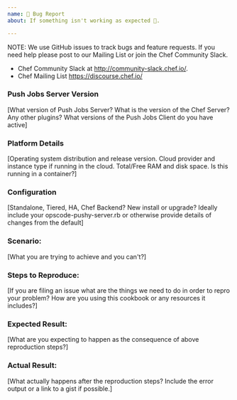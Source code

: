 ```yaml
---
name: 🐛 Bug Report
about: If something isn't working as expected 🤔.

---
```


NOTE:
We use GitHub issues to track bugs and feature requests. If you need help please post to our Mailing List or join the Chef Community Slack.

 * Chef Community Slack at http://community-slack.chef.io/.
 * Chef Mailing List https://discourse.chef.io/


###  Push Jobs Server Version
[What version of Push Jobs Server?  What is the version of the Chef Server? Any other plugins? What versions of the Push Jobs Client do you have active]

### Platform Details
[Operating system distribution and release version. Cloud provider and instance type if running in the cloud. Total/Free RAM and disk space. Is this running in a container?]

### Configuration
[Standalone, Tiered, HA, Chef Backend? New install or upgrade? Ideally include your opscode-pushy-server.rb or otherwise provide details of changes from the default]

### Scenario:
[What you are trying to achieve and you can't?]

### Steps to Reproduce:
[If you are filing an issue what are the things we need to do in order to repro your problem? How are you using this cookbook or any resources it includes?]

### Expected Result:
[What are you expecting to happen as the consequence of above reproduction steps?]

### Actual Result:
[What actually happens after the reproduction steps? Include the error output or a link to a gist if possible.]
